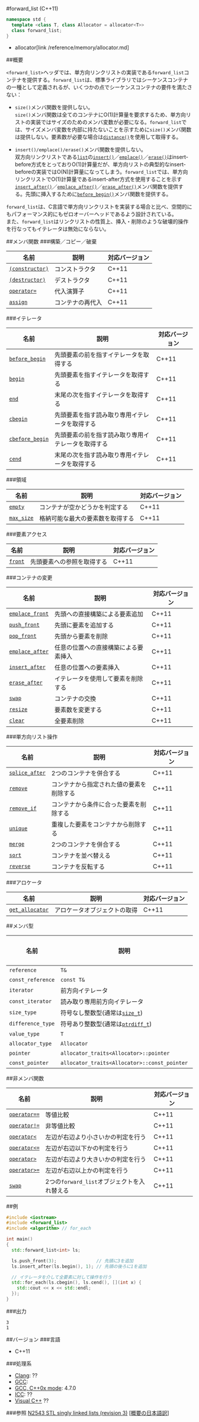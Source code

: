#forward_list (C++11)
```cpp
namespace std {
  template <class T, class Allocator = allocator<T>>
  class forward_list;
}
```
* allocator[link /reference/memory/allocator.md]

##概要

`<forward_list>`ヘッダでは、単方向リンクリストの実装である`forward_list`コンテナを提供する。`forward_list`は、標準ライブラリではシーケンスコンテナの一種として定義されるが、いくつかの点でシーケンスコンテナの要件を満たさない：

- `size()`メンバ関数を提供しない。<br/>`size()`メンバ関数は全てのコンテナにO(1)計算量を要求するため、単方向リストの実装ではサイズのためのメンバ変数が必要になる。`forward_list`では、サイズメンバ変数を内部に持たないことを示すために`size()`メンバ関数は提供しない。要素数が必要な場合は[`distance()`](/reference/iterator/distance.md)を使用して取得する。

- `insert()/emplace()/erase()`メンバ関数を提供しない。<br/>双方向リンクリストである[`list`](/reference/list.md)の[`insert()`](/reference/list/insert.md)／[`emplace()`](/reference/list/emplace.md)／[`erase()`](/reference/list/erase.md)はinsert-before方式をとっておりO(1)計算量だが、単方向リストの典型的なinsert-beforeの実装ではO(N)計算量になってしまう。`forward_list`では、単方向リンクリストでO(1)計算量であるinsert-after方式を使用することを示す[`insert_after()`](./forward_list/insert_after.md)／[`emplace_after()`](./forward_list/emplace_after.md)／[`erase_after()`](./forward_list/erase_after.md)メンバ関数を提供する。先頭に挿入するために[`before_begin()`](./forward_list/before_begin.md)メンバ関数を提供する。

`forward_list`は、C言語で単方向リンクリストを実装する場合と比べ、空間的にもパフォーマンス的にもゼロオーバーヘッドであるよう設計されている。  
また、`forward_list`はリンクリストの性質上、挿入・削除のような破壊的操作を行なってもイテレータは無効にならない。


##メンバ関数
###構築／コピー／破棄

| 名前 | 説明 | 対応バージョン |
|---------------------------------------------------|----------------|-------|
| [`(constructor)`](./forward_list/forward_list.md) | コンストラクタ | C++11 |
| [`(destructor)`](./forward_list/-forward_list.md) | デストラクタ | C++11 |
| [`operator=`](./forward_list/op_assign.md) | 代入演算子 | C++11 |
| [`assign`](./forward_list/assign.md) | コンテナの再代入 | C++11 |


###イテレータ

| 名前 | 説明 | 対応バージョン |
|---------------------------------------------------|----------------------------------------|-------|
| [`before_begin`](./forward_list/before_begin.md)  | 先頭要素の前を指すイテレータを取得する | C++11 |
| [`begin`](./forward_list/begin.md) | 先頭要素を指すイテレータを取得する | C++11 |
| [`end`](./forward_list/end.md) | 末尾の次を指すイテレータを取得する | C++11 |
| [`cbegin`](./forward_list/cbegin.md) | 先頭要素を指す読み取り専用イテレータを取得する | C++11 |
| [`cbefore_begin`](./forward_list/before_cbegin.md) | 先頭要素の前を指す読み取り専用イテレータを取得する | C++11 |
| [`cend`](./forward_list/cend.md) | 末尾の次を指す読み取り専用イテレータを取得する | C++11 |


###領域

| 名前 | 説明 | 対応バージョン |
|------------------------------------------|----------------------------------|-------|
| [`empty`](./forward_list/empty.md)       | コンテナが空かどうかを判定する   | C++11 |
| [`max_size`](./forward_list/max_size.md) | 格納可能な最大の要素数を取得する | C++11 |


###要素アクセス

| 名前 | 説明 | 対応バージョン |
|------------------------------------|----------------------------|-------|
| [`front`](./forward_list/front.md) | 先頭要素への参照を取得する | C++11 |


###コンテナの変更

| 名前 | 説明 | 対応バージョン |
|----------------------------------------------------|--------------------------------|-------|
| [`emplace_front`](./forward_list/emplace_front.md) | 先頭への直接構築による要素追加 | C++11 |
| [`push_front`](./forward_list/push_front.md) | 先頭に要素を追加する | C++11 |
| [`pop_front`](./forward_list/pop_front.md) | 先頭から要素を削除 | C++11 |
| [`emplace_after`](./forward_list/emplace_after.md) | 任意の位置への直接構築による要素挿入 | C++11 |
| [`insert_after`](./forward_list/insert_after.md) | 任意の位置への要素挿入 | C++11 |
| [`erase_after`](./forward_list/erase_after.md) | イテレータを使用して要素を削除する | C++11 |
| [`swap`](./forward_list/swap.md) | コンテナの交換 | C++11 |
| [`resize`](./forward_list/resize.md) | 要素数を変更する | C++11 |
| [`clear`](./forward_list/clear.md) | 全要素削除 | C++11 |


###単方向リスト操作

| 名前 | 説明 | 対応バージョン |
|--------------------------------------------------|-------------------------|-------|
| [`splice_after`](./forward_list/splice_after.md) | 2つのコンテナを併合する | C++11 |
| [`remove`](./forward_list/remove.md) | コンテナから指定された値の要素を削除する | C++11 |
| [`remove_if`](./forward_list/remove_if.md) | コンテナから条件に合った要素を削除する | C++11 |
| [`unique`](./forward_list/unique.md) | 重複した要素をコンテナから削除する | C++11 |
| [`merge`](./forward_list/merge.md) | 2つのコンテナを併合する | C++11 |
| [`sort`](./forward_list/sort.md) | コンテナを並べ替える | C++11 |
| [`reverse`](./forward_list/reverse.md) | コンテナを反転する | C++11 |


###アロケータ

| 名前 | 説明 | 対応バージョン |
|--------------------------------------------------|-------------------------|-------|
| [`get_allocator`](./forward_list/get_allocator.md) | アロケータオブジェクトの取得 | C++11 |


##メンバ型

| 名前 | 説明 | 対応バージョン |
|--------------------------------------------------|-------------------------|-------|
| `reference` | `T&` | C++11 |
| `const_reference` | `const T&` | C++11 |
| `iterator` | 前方向イテレータ | C++11 |
| `const_iterator` | 読み取り専用前方向イテレータ | C++11 |
| `size_type` | 符号なし整数型(通常は[`size_t`](/reference/cstddef/size_t.md)) | C++11 |
| `difference_type` | 符号あり整数型(通常は[`ptrdiff_t`](/reference/cstddef/ptrdiff_t.md)) | C++11 |
| `value_type` | `T` | C++11 |
| `allocator_type` | `Allocator` | C++11 |
| `pointer` | `allocator_traits<Allocator>::pointer` | C++11 |
| `const_pointer` | `allocator_traits<Allocator>::const_pointer` | C++11 |


##非メンバ関数

| 名前 | 説明 | 対応バージョン |
|----------------------------------------------------|----------|-------|
| [`operator==`](./forward_list/op_equal.md)         | 等値比較 | C++11 |
| [`operator!=`](./forward_list/op_not_equal.md)     | 非等値比較 | C++11 |
| [`operator<`](./forward_list/op_less.md)           | 左辺が右辺より小さいかの判定を行う | C++11 |
| [`operator<=`](./forward_list/op_less_equal.md)    | 左辺が右辺以下かの判定を行う | C++11 |
| [`operator>`](./forward_list/op_greater.md)        | 左辺が右辺より大きいかの判定を行う | C++11 |
| [`operator>=`](./forward_list/op_greater_equal.md) | 左辺が右辺以上かの判定を行う | C++11 |
| [`swap`](./forward_list/swap_free.md)              | 2つの`forward_list`オブジェクトを入れ替える | C++11 |


##例
```cpp
#include <iostream>
#include <forward_list>
#include <algorithm> // for_each

int main()
{
  std::forward_list<int> ls;

  ls.push_front(3);               // 先頭に3を追加
  ls.insert_after(ls.begin(), 1); // 先頭の後ろに1を追加

  // イテレータを介して全要素に対して操作を行う
  std::for_each(ls.cbegin(), ls.cend(), [](int x) {
    std::cout << x << std::endl;
  });
}
```

###出力
```
3
1
```

##バージョン
###言語
- C++11

###処理系
- [Clang](/implementation#clang.md): ??
- [GCC](/implementation#gcc.md): 
- [GCC, C++0x mode](/implementation#gcc.md): 4.7.0
- [ICC](/implementation#icc.md): ??
- [Visual C++](/implementation#visual_cpp.md) ??


###参照
[N2543 STL singly linked lists (revision 3)](http://www.open-std.org/jtc1/sc22/wg21/docs/papers/2008/n2543.htm) [[概要の日本語訳](http://d.hatena.ne.jp/faith_and_brave/20080905/1220611240)]

